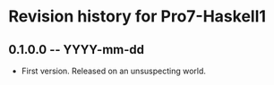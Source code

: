 # Revision history for Pro7-Haskell1

## 0.1.0.0 -- YYYY-mm-dd

* First version. Released on an unsuspecting world.
